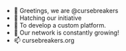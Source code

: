 - 👋 Greetings, we are @cursebreakers
- 👀 Hatching our initiative
- 🌱 To develop a custom platform.
- 💞️ Our network is constantly growing!
- 📫 cursebreakers.org

